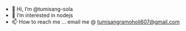 - 👋 Hi, I’m @tumisang-sola
- 👀 I’m interested in nodejs
- 📫 How to reach me ... email me @ tumisangramoholi607@gmail.com

<!---
tumisang-sola/tumisang-sola is a ✨ special ✨ repository because its `README.md` (this file) appears on your GitHub profile.
You can click the Preview link to take a look at your changes.
--->
